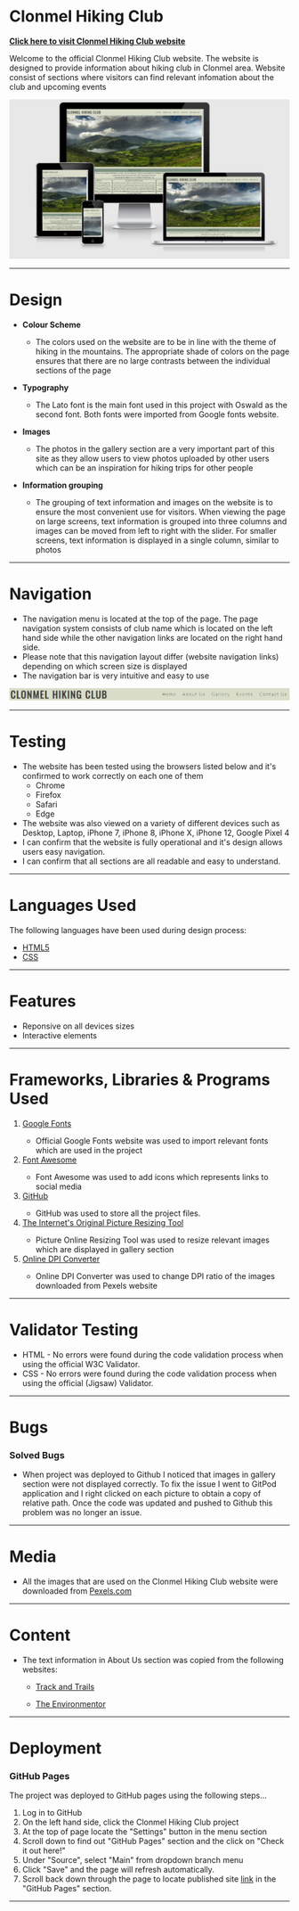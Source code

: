 # **Clonmel Hiking Club**
**[Click here to visit Clonmel Hiking Club website](https://kwalczak80.github.io/Clonmel-Hiking-Club)**<br>
<p>Welcome to the official Clonmel Hiking Club website.
  The website is designed to provide information about hiking club in Clonmel area. Website consist of sections where visitors  can find relevant infomation about the club and upcoming events</p>

![Responsive Design](assets/images/responsive-design.PNG "Responsive Design of Clonmel Hiking Club website")
<hr>

# **Design**
<ul>
<li><strong>Colour Scheme</strong></li>
<ul>
<li>The colors used on the website are to be in line with the theme of hiking in the mountains. The appropriate shade of colors on the page ensures that there are no large contrasts between the individual sections of the page</li>
</ul>
</ul>
<ul>
<li><strong>Typography</strong></li>
<ul>
<li>The Lato font is the main font used in this project with Oswald as the second font. Both fonts were imported from Google fonts website.</li> 
</ul>
</ul>
<ul>
<li><strong>Images</strong></li>
<ul>
<li>The photos in the gallery section are a very important part of this site as they allow users to view photos uploaded by other users which can be an inspiration for hiking trips for other people</li>
</ul>
</ul> 
<ul>
  <li><strong>Information grouping</strong></li>
<ul>
<li>The grouping of text information and images on the website is to ensure the most convenient use for visitors. When viewing the page on large screens, text information is grouped into three columns and images can be moved from left to right with the slider. For smaller screens, text information is displayed in a single column, similar to photos</li>
  </ul>
  </ul>
<hr>

# **Navigation**
<ul>
<li>
The navigation menu is located at the top of the page. The page navigation system consists of club name which is located on the left hand side while the other navigation links are located on the right hand side.</li>
<li>
Please note that this navigation layout differ (website navigation links) depending on which screen size is displayed</li>
<li>The navigation bar is very intuitive and easy to use </li>
</ul>

![Navigation](assets/images/navigation-bar.PNG "Navigation Bar")
<hr>

# **Testing**
<ul>
<li>
The website has been tested using the browsers listed below and it's confirmed to work correctly on each one of them
<ul>
<li>
  Chrome
</li>
<li>
  Firefox
</li>
<li>
  Safari
</li>
<li>
  Edge
</li>
</ul>
</li>
<li>
The website was also viewed on a variety of different devices such as Desktop, Laptop, iPhone 7, iPhone 8, iPhone X, iPhone 12, Google Pixel 4
</li>
<li>
I can confirm that the website is fully operational and it's design allows users easy navigation. 
</li>
<li>
I can confirm that all sections are all readable and easy to understand.  
</li>
</ul>
<hr>

# **Languages Used**
<p>The following languages have been used during design process:</p>
<ul>
<li><a href="https://en.wikipedia.org/wiki/HTML5">HTML5</a></li>
<li><a href="https://en.wikipedia.org/wiki/Cascading_Style_Sheets">CSS</a></li>
</ul>
<hr>

# **Features**
<ul>
<li>Reponsive on all devices sizes</li>
<li>Interactive elements</li>
</ul>
<hr>

# **Frameworks, Libraries & Programs Used**
<ol type="1">
<li><a href="https://fonts.google.com/">Google Fonts</a></li>
<ul>
<li>Official Google Fonts website was used to import relevant fonts which are used in the project</li>
</ul>
<li><a href="https://fontawesome.com/">Font Awesome</a></li>
<ul>
<li>Font Awesome was used to add icons which represents links to social media</li>
</ul>
<li><a href="https://github.com/">GitHub</a></li>
<ul>
<li>GitHub was used to store all the project files.</li>
</ul>
<li><a href="https://picresize.com/">The Internet's Original Picture Resizing Tool</a></li>
<ul>
<li>Picture Online Resizing Tool was used to resize relevant images which are displayed in gallery section</li>
</ul>
<li><a href="https://convert-dpi.com/">Online DPI Converter</a></li>
<ul>
<li>Online DPI Converter was used to change DPI ratio of the images downloaded from Pexels website</li>
</ol>
<hr>

# **Validator Testing**
<ul>
<li>HTML - No errors were found during the code validation process when using the official W3C Validator.</li>
<li>CSS - No errors were found during the code validation process when using the official (Jigsaw) Validator.</li>
</ul>
<hr>

# **Bugs**
### **Solved Bugs**
<ul>
<li>
When project was deployed to Github I noticed that images in gallery section were not displayed correctly. To fix the issue I went to GitPod application and I right clicked on each picture to obtain a copy of relative path. Once the code was updated and pushed to Github this problem was no longer an issue.
</li></ul>
<hr>
  
# **Media**
<ul>
<li> 
All the images that are used on the Clonmel Hiking Club website were downloaded from <a href="https://www.pexels.com/">Pexels.com</a></li></ul>
<hr>

# **Content**
<ul>
<li>The text information in About Us section was copied from the following websites:
</li>
  <ul>
    <li><a href="https://www.tracks-and-trails.com/blog/10-reasons-to-go-hiking-this-summer">Track and Trails</a></li>
  </ul>
 <ul>
  <li><a href="https://blog.tentree.com/10-reasons-you-should-take-a-hike/">The Environmentor</a></li>
  </ul>
 
</ul>
<hr>
  
# **Deployment**
### **GitHub Pages**
<p>The project was deployed to GitHub pages using the following steps...</p>
<ol type="1">
<li>Log in to GitHub</li>
<li>On the left hand side, click the Clonmel Hiking Club project</li>
<li>At the top of page locate the "Settings" button in the menu section</li>
<li>Scroll down to find out "GitHub Pages" section and the click on "Check it out here!"</li>
<li>Under "Source", select "Main" from dropdown branch menu</li>
<li>Click "Save" and the page will refresh automatically.</li>
<li>Scroll back down through the page to locate published site <a href="https://kwalczak80.github.io/Clonmel-Hiking-Club/">link</a> in the "GitHub Pages" section.</li></ol>
<hr>
